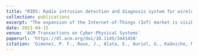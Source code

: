 ```yaml
---
title: "RIDS: Radio intrusion detection and diagnosis system for wireless communications in smart environment"
collection: publications
excerpt: "The expansion of the Internet-of-Things (IoT) market is visible in homes, factories, public places, and smart cities. While the massive deployment of connected devices offers opportunities to improve quality of life and to develop new services, the impact of such devices on the security of the users in a context where the level of malicious threat continues to increase is a major concern. One of the challenges is the heterogeneity and constant evolution of wireless technologies and protocols used. To overcome this problem, we propose RIDS, a Radio Intrusion Detection System that is based on the monitoring and profiling of radio communications at the physical layer level using autoencoder neural networks. RIDS is independent of the wireless protocols and modulation technologies used. Besides, it is designed to provide a threefold diagnosis of the detected anomalies: temporal (start and end date of the detected anomaly), frequential (main frequency of the anomaly), and spatial (location of the origin of the anomaly). To demonstrate the relevance and the efficiency of our approach, we collected a large dataset of radio-communications recorded with three different probes deployed in an experimental room. Multiple real-world attacks involving a wide variety of communication technologies are also injected to assess the detection and diagnosis efficiency. The results demonstrate the efficiency of RIDS in detecting and diagnosing anomalies that occurred in the 400–500 Mhz and 800–900 Mhz frequency bands. It is noteworthy that compromised devices and attacks using these communication bands are generally not easily covered by traditional solutions."
date: 2021-04-15
venue: 'ACM Transactions on Cyber-Physical Systems'
paperurl: 'https://dl.acm.org/doi/10.1145/3441458'
citation: 'Gimenez, P. F., Roux, J., Alata, E., Auriol, G., Kaâniche, M., & Nicomette, V. (2021). RIDS: Radio intrusion detection and diagnosis system for wireless communications in smart environment. ACM Transactions on Cyber-Physical Systems, 5(3), 1-1.'
---
```

